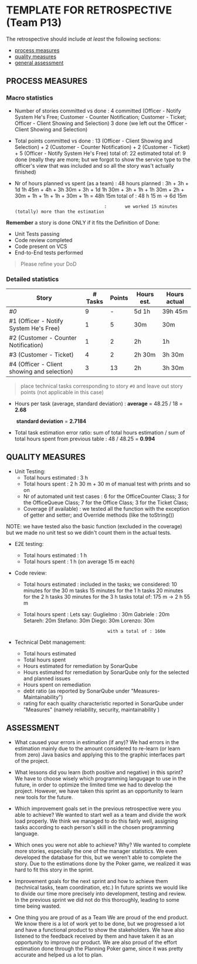 TEMPLATE FOR RETROSPECTIVE (Team P13)
=====================================

The retrospective should include _at least_ the following
sections:

- [process measures](#process-measures)
- [quality measures](#quality-measures)
- [general assessment](#assessment)

## PROCESS MEASURES 

### Macro statistics

- Number of stories committed vs done 		:	 4 committed (Officer - Notify System He's Free; Customer - Counter Notification; Customer - Ticket; Officer - Client Showing and Selection)
												3 done (we left out the Officer - Client Showing and Selection)
- Total points committed vs done 		:	13 (Officer - Client Showing and Selection) + 2 (Customer - Counter Notification) + 2 (Customer - Ticket) + 5 (Officer - Notify System He's Free)
												total of: 	 22 estimated
												total of:	9 done (really they are more; but we forgot to show the service type to the officer's view that was included and so all the story was't actually finished)
- Nr of hours planned vs spent (as a team)	:	48 hours planned
										 :
												3h + 3h + 1d 1h 45m + 4h + 3h 30m + 3h + 1d 1h 30m + 3h + 1h + 1h 30m + 2h + 30m + 1h + 1h + 1h + 30m + 1h = 48h 15m
												total of : 48 h 15 m  -> 6d 15m


										:		we worked 15 minutes (totally) more than the estimation

**Remember**  a story is done ONLY if it fits the Definition of Done:

- Unit Tests passing
- Code review completed
- Code present on VCS
- End-to-End tests performed

> Please refine your DoD 

### Detailed statistics

| Story                                        | # Tasks | Points | Hours est. | Hours actual |
| -------------------------------------------- | ------- | ------ | ---------- | ------------ |
| _#0_                                         | 9       | -      | 5d 1h      | 39h 45m      |
| #1  (Officer - Notify System He's Free)      | 1       | 5      | 30m        | 30m          |
| #2  (Customer - Counter Notification)        | 1       | 2      | 2h         | 1h           |
| #3  (Customer - Ticket)                      | 4       | 2      | 2h 30m     | 3h 30m       |
| #4  (Officer - Client showing and selection) | 3       | 13     | 2h         | 3h 30m       |


> place technical tasks corresponding to story `#0` and leave out story points (not applicable in this case)

- Hours per task (average, standard deviation) 		:   **average** = 48.25 / 18 = **2.68**

  ​                                                                                            **standard deviation** = **2.7184**

- Total task estimation error ratio: sum of total hours estimation / sum of total hours spent from previous table 		: 48 / 48.25 = **0.994**

  
  
  
  
  
## QUALITY MEASURES 

- Unit Testing:
  - Total hours estimated		:	3 h
  - Total hours spent			:	2 h 30 m + 30 m of manual test with prints and so on
  - Nr of automated unit test cases 	:	6 for the OfficeCounter Class; 
										  3 for the OfficeQueue Class; 
										  7 for the Office Class;
										  3 for the Ticket Class;
  - Coverage (if available)		:	we tested all the function with the exception of getter and setter; and Override methods (like the toString())

NOTE: we have tested also the basic function (excluded in the coverage) but we made no unit test so we didn't count them in the actual tests.

- E2E testing:
  - Total hours estimated		:	1 h
  - Total hours spent			:	1 h (on average 15 m each)

- Code review:
  - Total hours estimated 		:	included in the tasks; we considered:
											10 minutes for the 30 m tasks
											15 minutes for the 1 h tasks
											20 minutes for the 2 h tasks
											30 minutes for the 3 h tasks
										total of:
											175 m -> 2 h 55 m
		
  - Total hours spent			:	Lets say:
										 Guglielmo : 30m
										 Gabriele : 20m
										 Setareh: 20m
										 Stefano: 30m
										 Diego: 30m
										 Lorenzo: 30m

										with a total of : 160m

- Technical Debt management:
  - Total hours estimated 
  - Total hours spent
  - Hours estimated for remediation by SonarQube
  - Hours estimated for remediation by SonarQube only for the selected and planned issues 
  - Hours spent on remediation 
  - debt ratio (as reported by SonarQube under "Measures-Maintainability")
  - rating for each quality characteristic reported in SonarQube under "Measures" (namely reliability, security, maintainability )
  


## ASSESSMENT

- What caused your errors in estimation (if any)?
	We had errors in the estimation mainly due to the amount considered to re-learn (or learn from zero) Java basics and applying this to the graphic interfaces part of the project.

- What lessons did you learn (both positive and negative) in this sprint?
	We have to choose wisely which programming langugage to use in the future, in order to optimize the limited time we had to develop the project. However, we have taken this sprint as an opportunity to learn new tools for the future.

- Which improvement goals set in the previous retrospective were you able to achieve?
	We wanted to start well as a team and divide the work load properly. We think we managed to do this fairly well, assigning tasks according to each person's skill in the chosen programming language.

- Which ones you were not able to achieve? Why?
	We wanted to complete more stories, especially the one of the manager statistics. We even developed the database for this, but we weren't able to complete the story. Due to the estimations done by the Poker game, we realized it was hard to fit this story in the sprint.

- Improvement goals for the next sprint and how to achieve them (technical tasks, team coordination, etc.)
	In future sprints we would like to divide our time more precisely into development, testing and review. In the previous sprint we did not do this thoroughly, leading to some time being wasted.

- One thing you are proud of as a Team
	We are proud of the end product. We know there is a lot of work yet to be done, but we progressed a lot and have a functional product to show the stakeholders. We have also listened to the feedback received by them and have taken it as an opportunity to improve our product. We are also proud of the effort estimation done through the Planning Poker game, since it was pretty accurate and helped us a lot to plan.


